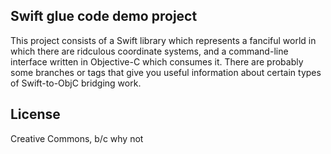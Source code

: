 ## Swift glue code demo project

This project consists of a Swift library which represents a fanciful world in which there are ridculous coordinate systems, and a command-line interface written in Objective-C which consumes it. There are probably some branches or tags that give you useful information about certain types of Swift-to-ObjC bridging work.

## License

Creative Commons, b/c why not
